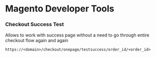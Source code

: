 Magento Developer Tools
===

### Checkout Success Test

Allows to work with success page without a need to go through entire checkout flow again and again

```
https://<domain>/checkout/onepage/testsuccess/order_id/<order_id>
```
